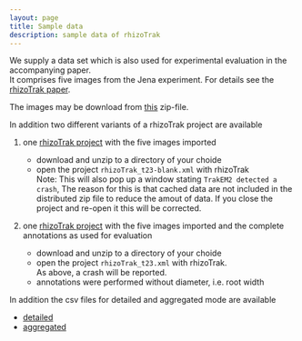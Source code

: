 ```yaml
---
layout: page
title: Sample data
description: sample data of rhizoTrak
---
```


We supply a data set which is also used for experimental evaluation in the accompanying paper.
<br>
It comprises five images from the Jena experiment. For details see the [rhizoTrak paper](cite.html).

The images may be download from [this](../assets/exampleDataSet1/images-jena-experiment.zip) zip-file.

In addition two different variants of a rhizoTrak project are available
1. one [rhizoTrak project](../assets/exampleDataSet1/rhizoTrak_t23-blank.zip)  with the five images imported

   - download and unzip to a directory of your choide
   - open the project <code>rhizoTrak_t23-blank.xml</code> with rhizoTrak     
      Note: This will also pop up  a window stating  <code>TrakEM2 detected a crash</code>,
	The reason for this is that cached data are not included in the distributed zip file
	to reduce the amout of data. 
	If you close the project and re-open it this will be corrected.
2. one [rhizoTrak project](../assets/exampleDataSet1/rhizoTrak_t23.zip) with the five images imported and the complete annotations
	as used for evaluation     

   - download and unzip to a directory of your choide
   - open the project <code>rhizoTrak_t23.xml</code> with rhizoTrak.   
	As above, a crash will be reported.
   - annotations were performed without diameter, i.e. root width

In addition the csv files for detailed and aggregated mode are available
   - [detailed](../assets/exampleDataSet1/rhizoTrak_t23-detailed.csv)
   - [aggregated](../assets/exampleDataSet1/rhizoTrak_t23-aggregated.csv)
